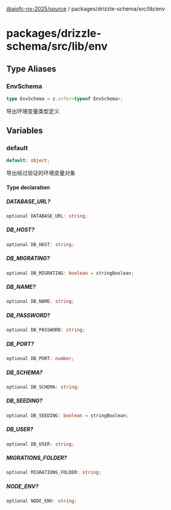 [@aiofc-nx-2025/source](../../../../../index.md) / packages/drizzle-schema/src/lib/env

# packages/drizzle-schema/src/lib/env

## Type Aliases

### EnvSchema

```ts
type EnvSchema = z.infer<typeof EnvSchema>;
```

导出环境变量类型定义

## Variables

### default

```ts
default: object;
```

导出经过验证的环境变量对象

#### Type declaration

##### DATABASE\_URL?

```ts
optional DATABASE_URL: string;
```

##### DB\_HOST?

```ts
optional DB_HOST: string;
```

##### DB\_MIGRATING?

```ts
optional DB_MIGRATING: boolean = stringBoolean;
```

##### DB\_NAME?

```ts
optional DB_NAME: string;
```

##### DB\_PASSWORD?

```ts
optional DB_PASSWORD: string;
```

##### DB\_PORT?

```ts
optional DB_PORT: number;
```

##### DB\_SCHEMA?

```ts
optional DB_SCHEMA: string;
```

##### DB\_SEEDING?

```ts
optional DB_SEEDING: boolean = stringBoolean;
```

##### DB\_USER?

```ts
optional DB_USER: string;
```

##### MIGRATIONS\_FOLDER?

```ts
optional MIGRATIONS_FOLDER: string;
```

##### NODE\_ENV?

```ts
optional NODE_ENV: string;
```
